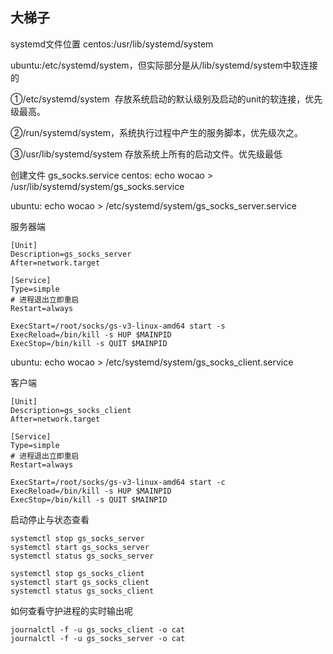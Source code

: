 ## 大梯子


systemd文件位置
centos:/usr/lib/systemd/system

ubuntu:/etc/systemd/system，但实际部分是从/lib/systemd/system中软连接的

①/etc/systemd/system  存放系统启动的默认级别及启动的unit的软连接，优先级最高。

②/run/systemd/system，系统执行过程中产生的服务脚本，优先级次之。

③/usr/lib/systemd/system 存放系统上所有的启动文件。优先级最低

创建文件 gs_socks.service
centos: echo wocao > /usr/lib/systemd/system/gs_socks.service

ubuntu: echo wocao > /etc/systemd/system/gs_socks_server.service

服务器端
```shell
[Unit]
Description=gs_socks_server
After=network.target

[Service]
Type=simple
# 进程退出立即重启
Restart=always

ExecStart=/root/socks/gs-v3-linux-amd64 start -s
ExecReload=/bin/kill -s HUP $MAINPID
ExecStop=/bin/kill -s QUIT $MAINPID
```

ubuntu: echo wocao > /etc/systemd/system/gs_socks_client.service

客户端
```shell
[Unit]
Description=gs_socks_client
After=network.target

[Service]
Type=simple
# 进程退出立即重启
Restart=always

ExecStart=/root/socks/gs-v3-linux-amd64 start -c
ExecReload=/bin/kill -s HUP $MAINPID
ExecStop=/bin/kill -s QUIT $MAINPID
```

启动停止与状态查看
```shell
systemctl stop gs_socks_server
systemctl start gs_socks_server
systemctl status gs_socks_server
```

```shell
systemctl stop gs_socks_client
systemctl start gs_socks_client
systemctl status gs_socks_client
```

如何查看守护进程的实时输出呢
```shell
journalctl -f -u gs_socks_client -o cat
journalctl -f -u gs_socks_server -o cat
```